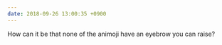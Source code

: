 ```yaml
---
date: 2018-09-26 13:00:35 +0900
---
```

How can it be that none of the animoji have an eyebrow you can raise?
